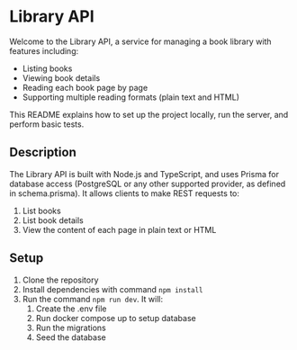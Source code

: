 # Library API
Welcome to the Library API, a service for managing a book library with features including:

- Listing books
- Viewing book details
- Reading each book page by page
- Supporting multiple reading formats (plain text and HTML)

This README explains how to set up the project locally, run the server, and perform basic tests.

## Description
The Library API is built with Node.js and TypeScript, and uses Prisma for database access (PostgreSQL or any other supported provider, as defined in schema.prisma). It allows clients to make REST requests to:

1. List books
2. List book details
3. View the content of each page in plain text or HTML


## Setup

1. Clone the repository
2. Install dependencies with command `npm install`
3. Run the command `npm run dev`. It will:
   1. Create the .env file
   2. Run docker compose up to setup database
   3. Run the migrations
   4. Seed the database

